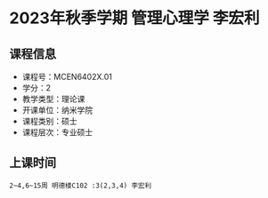# 2023年秋季学期 管理心理学 李宏利






## 课程信息

- 课程号：MCEN6402X.01
- 学分：2
- 教学类型：理论课
- 开课单位：纳米学院
- 课程类别：硕士
- 课程层次：专业硕士

## 上课时间

```
2~4,6~15周 明德楼C102 :3(2,3,4) 李宏利
```

